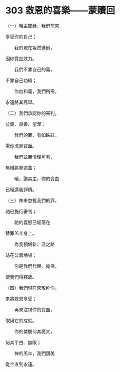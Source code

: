 # 303 救恩的喜樂——蒙贖回

（一）哦主耶穌，我們前來

享受你的自己；

　　我們現在坦然進前，

因你寶血效力。

　　我們不靠自己的義，

不靠自己功績；

　　你血和義，我們所需，

永遠將其高舉。

（二）我們承認你的審判，

公義、良善、聖潔；

　　我們的罪，有如硃紅，

需你洗罪寶血。

　　我們並無情理可宥，

無幔將罪遮蓋；

　　哦，讚美主，你的寶血

已經還我罪債。

（三）神未忽視我們的罪，

祂已施行審判；

　　祂的義怒已經落在

替罪羔羊身上。

　　為我預備新、活之路

站在公義地場；

　　你是我們代替、擔保，

使我們得釋放。

（四）我們現在來敬拜你，

來將救恩享受；

　　再來注視你的寶血，

取用它的成就。

　　你的憐憫何其廣大，

何其平白、無限；

　　神的羔羊，我們讚美

從今直到永遠。

